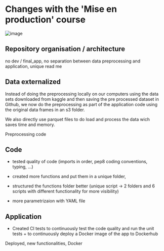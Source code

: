 # Changes with the 'Mise en production' course

![image](https://github.com/user-attachments/assets/2c4d1c0c-2302-4329-b107-0ab745f07161)



## Repository organisation / architecture
no dev / final_app, no separation between data preprocessing and application, unique read me



## Data externalized

Instead of doing the preprocessing locally on our computers using the data sets downloaded from kaggle and then saving the pre processed dataset in Github, we now do the preprocessing as part of the application code using the original data frames in an s3 folder.

We also directly use parquet files to do load and process the data wich saves time and memory.

Preprocessing code 

## Code

- tested quality of code (imports in order, pep8 coding conventions, typing, ...)

- created more functions and put them in a unique folder, 

- structured the functions folder better (unique script -> 2 folders and 6 scripts with different functionality for more visibility)

- more parametrizaion with YAML file


## Application

- Created CI tests to continuously test the code quality and run the unit tests + to continuously deploy a Docker image of the app to Dockerhub

Deployed, new functionalities, Docker

